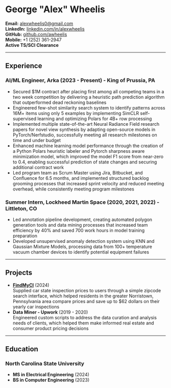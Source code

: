 # George "Alex" Wheelis

**Email:** alexwheelis0@gmail.com  
**LinkedIn:** [linkedin.com/in/alexwheelis](https://www.linkedin.com/in/alexwheelis)  
**GitHub:** [github.com/awheelis](https://github.com/awheelis)  
**Mobile:** +1 (252) 361-2947  
**Active TS/SCI Clearance**  

---

## Experience

### AI/ML Engineer, Arka (2023 - Present) - King of Prussia, PA  
- Secured $1M contract after placing first among all competing teams in a two week competition by delivering a heuristic path prediction algorithm that outperformed dead reckoning baselines
- Engineered few-shot similarity search system to identify patterns across 16M+ items using only 5 examples by implementing SimCLR self-supervised learning and optimizing Polars for 4B+ row processing
- Implemented multiple state-of-the-art Neural Radiance Field research papers for novel view synthesis by adapting open-source models in PyTorch/Nerfstudio, successfully meeting all research milestones on time and under budget
- Enhanced machine learning model performance through the creation of a Python Polars heuristic labeler and Pytorch sharpness aware minimization model, which improved the model F1 score from near-zero to 0.4, enabling successful prediction of state changes and securing additional contract work
- Led program team as Scrum Master using Jira, Bitbucket, and Confluence for 6.5 months, and implemented structured backlog grooming processes that increased sprint velocity and reduced meeting overhead, while consistently meeting program milestones





### Summer Intern, Lockheed Martin Space (2020, 2021, 2022) - Littleton, CO  
- Led annotation pipeline development, creating automated polygon generation tools and data mining processes that increased team efficiency by 40% and saved 700 work hours in model training preparation
- Developed unsupervised anomaly detection system using KNN and Gaussian Mixture Models, processing data from 100+ temperature vacuum chamber devices to identify potential equipment failures

---

## Projects
- **[FindMyCI](https://alexw.pythonanywhere.com/)** (2024)  
Supplied car state inspection prices to users through a simple zipcode search interface, which helped residents in the greater Norristown, Pennsylvania area compare prices and save up to $62 dollars on their yearly car inspections
- **Data Miner - Upwork** (2019 - 2020)  
Engineered custom scripts to address the data curation and analysis needs of clients, which helped them make informed real estate and consumer product pricing decisions 


---

## Education

### North Carolina State University  
- **MS in Electrical Engineering** (2024)  
- **BS in Computer Engineering** (2023)  
